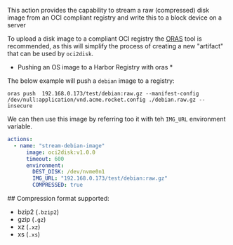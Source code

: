 This action provides the capability to stream a raw (compressed) disk
image from an OCI compliant registry and write this to a block device on a server

To upload a disk image to a compliant OCI registry the [ORAS]() tool is recommended,
as this will simplify the process of creating a new "artifact" that can be used by
`oci2disk`.

* Pushing an OS image to a Harbor Registry with oras *

The below example will push a `debian` image to a registry:

```
oras push  192.168.0.173/test/debian:raw.gz --manifest-config /dev/null:application/vnd.acme.rocket.config ./debian.raw.gz --insecure
```

We can then use this image by referring too it with teh `IMG_URL` environment variable.

```yaml
actions:
  - name: "stream-debian-image"
      image: oci2disk:v1.0.0
      timeout: 600
      environment:
        DEST_DISK: /dev/nvme0n1
        IMG_URL: "192.168.0.173/test/debian:raw.gz"
        COMPRESSED: true
```

## Compression format supported:

- bzip2 (`.bzip2`)
- gzip (`.gz`)
- xz (`.xz`)
- xs (`.xs`)

